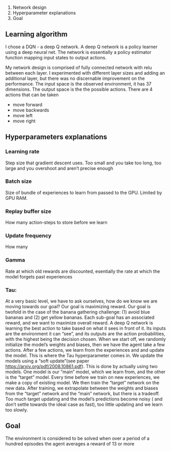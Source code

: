 1. Network design 
2. Hyperparameter explanations 
3. Goal 

## Learning algorithm 
I chose a DQN - a deep Q network. A deep Q network is a policy learner using a deep neural net. The network is essentially a policy estimator function mapping input states to output actions. 

My network design is comprised of fully connected network with relu between each layer. I experimented with different layer sizes and adding an additional layer, but there was no discernable improvement on the performance. 
The input space is the observed environment, it has 37 dimensions. 
The output space is the the possible actions. There are 4 actions that can be taken
- move forward 
- move backwards 
- move left 
- move right 



## Hyperparameters explanations 
### Learning rate
Step size that gradient descent uses. Too small and you take too long, too large and you overshoot and aren’t precise enough

### Batch size
Size of bundle of experiences to learn from passed to the GPU. Limited by GPU RAM. 

### Replay buffer size
How many action-steps to store before we learn

### Update frequency
How many 

### Gamma
Rate at which old rewards are discounted, esentially the rate at which the model forgets past experiences

### Tau: 
At a very basic level, we have to ask ourselves, how do we know we are moving towards our goal? Our goal is maximizing reward. Our goal is twofold in the case of the banana gathering challenge: (1) avoid blue bananas and (2) get yellow bananas. Each sub-goal has an associated reward, and we want to maximize overall reward. A deep Q network is learning the best action to take based on what it sees in front of it. Its inputs are the environment it can “see”, and its outputs are the action probabilities, with the highest being the decision chosen. When we start off, we randomly initialize the model’s weights and biases, then we have the agent take a few actions. After a few actions, we learn from the experiences and and update the model. This is where the Tau hyperparameter comes in. We update the models using a “soft update”(see paper https://arxiv.org/pdf/2008.10861.pdf). This is done by actually using two models. One model is our “main” model, which we learn from, and the other is the “target” model. Every time before we train on new experiences, we make a copy of existing model. We then train the “target” network on the new data. After training, we extrapolate between the weights and biases from the “target” network and the “main” network, but there is a tradeoff. Too much target updating and the model’s predictions become noisy ( and don’t settle towards the ideal case as fast), too little updating and we learn too slowly. 

## Goal
The environment is considered to be solved when over a period of a hundred episodes the agent averages a reward of 13 or more

